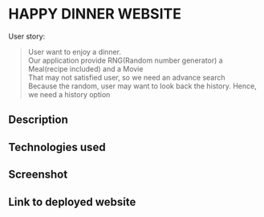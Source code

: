 # HAPPY DINNER WEBSITE



User story:
> User want to enjoy a dinner. <br>
> Our application provide RNG(Random number generator) a Meal(recipe included) and a Movie <br>
> That may not satisfied user, so we need an advance search <br>
> Because the random, user may want to look back the history. Hence, we need a history option <br>


## Description
## Technologies used
## Screenshot
## Link to deployed website

